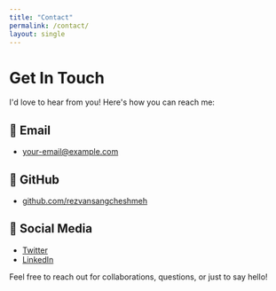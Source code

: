 ```yaml
---
title: "Contact"
permalink: /contact/
layout: single
---
```


# Get In Touch

I'd love to hear from you! Here's how you can reach me:

## 📧 Email
- your-email@example.com

## 💼 GitHub
- [github.com/rezvansangcheshmeh](https://github.com/rezvansangcheshmeh)

## 💬 Social Media
- [Twitter](https://twitter.com/yourusername)
- [LinkedIn](https://linkedin.com/in/yourusername)

Feel free to reach out for collaborations, questions, or just to say hello!
